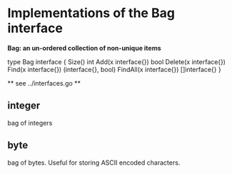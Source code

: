 # Implementations of the Bag interface

**Bag: an un-ordered collection of non-unique items**

type Bag interface {
	Size() int
	Add(x interface{}) bool
	Delete(x interface{})
	Find(x interface{}) (interface{}, bool)
	FindAll(x interface{}) []interface{}
}
    
** see ../interfaces.go **

## integer

bag of integers

## byte

bag of bytes. Useful for storing ASCII encoded characters.
